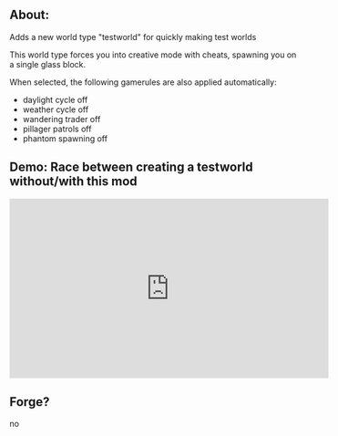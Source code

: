 ## About:
Adds a new world type "testworld" for quickly making test worlds

This world type forces you into creative mode with cheats, spawning you on a single glass block.

When selected, the following gamerules are also applied automatically:
- daylight cycle off
- weather cycle off
- wandering trader off
- pillager patrols off
- phantom spawning off

## Demo: Race between creating a testworld without/with this mod

<iframe width="560" height="315" src="https://www.youtube.com/embed/ptrmyV0QTWk" title="YouTube video player" frameborder="0" allow="accelerometer; autoplay; clipboard-write; encrypted-media; gyroscope; picture-in-picture" allowfullscreen></iframe>

## Forge?
no
